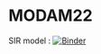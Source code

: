 # MODAM22
SIR model : [![Binder](https://mybinder.org/badge_logo.svg)](https://mybinder.org/v2/gh/ea542/MODAM22/main?labpath=sir5.ipynb)
